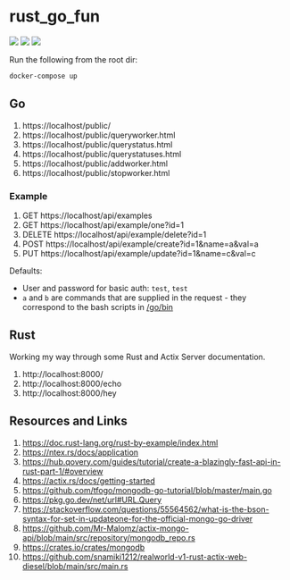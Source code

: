 # rust_go_fun

[![](https://img.shields.io/badge/Go-1.22.2-blue.svg)](https://golang.org/pkg/)
[![](https://img.shields.io/badge/Rust-2021-brown.svg)](https://doc.rust-lang.org/cargo/reference/manifest.html)
[![](https://img.shields.io/badge/Mongo-db-green.svg)](https://www.mongodb.com/)

Run the following from the root dir:

```bash
docker-compose up
```

## Go

1. https://localhost/public/
1. https://localhost/public/queryworker.html
1. https://localhost/public/querystatus.html
1. https://localhost/public/querystatuses.html
1. https://localhost/public/addworker.html
1. https://localhost/public/stopworker.html

### Example

1. GET https://localhost/api/examples
1. GET https://localhost/api/example/one?id=1
1. DELETE https://localhost/api/example/delete?id=1
1. POST https://localhost/api/example/create?id=1&name=a&val=a
1. PUT https://localhost/api/example/update?id=1&name=c&val=c

Defaults:

* User and password for basic auth: `test`, `test`
* `a` and `b` are commands that are supplied in the request - they correspond to the bash scripts in [/go/bin](/go/bin)

## Rust

Working my way through some Rust and Actix Server documentation.

1. http://localhost:8000/
1. http://localhost:8000/echo
1. http://localhost:8000/hey

## Resources and Links

1. https://doc.rust-lang.org/rust-by-example/index.html
2. https://ntex.rs/docs/application
3. https://hub.qovery.com/guides/tutorial/create-a-blazingly-fast-api-in-rust-part-1/#overview
4. https://actix.rs/docs/getting-started
5. https://github.com/tfogo/mongodb-go-tutorial/blob/master/main.go
6. https://pkg.go.dev/net/url#URL.Query
7. https://stackoverflow.com/questions/55564562/what-is-the-bson-syntax-for-set-in-updateone-for-the-official-mongo-go-driver
8. https://github.com/Mr-Malomz/actix-mongo-api/blob/main/src/repository/mongodb_repo.rs
9. https://crates.io/crates/mongodb
10. https://github.com/snamiki1212/realworld-v1-rust-actix-web-diesel/blob/main/src/main.rs